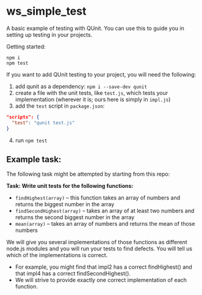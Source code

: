 ws_simple_test
==============

A basic example of testing with QUnit. You can use this to guide you in setting up testing in your projects.

Getting started:

```
npm i
npm test
```

If you want to add QUnit testing to your project, you will need the following:

1. add qunit as a dependency: `npm i --save-dev qunit`
2. create a file with the unit tests, like `test.js`, which tests your implementation (wherever it is; ours here is simply in `impl.js`)
3. add the `test` script in `package.json`:
  ```json
  "scripts": {
    "test": "qunit test.js"
  }
  ```
4. run `npm test`

Example task:
-------------

The following task might be attempted by starting from this repo:

**Task: Write unit tests for the following functions:**

- `findHighest(array)`
  – this function takes an array of numbers and returns the biggest number in the array
- `findSecondHighest(array)`
  – takes an array of at least two numbers and returns the second biggest number in the array
- `mean(array)`
  – takes an array of numbers and returns the mean of those numbers

We will give you several implementations of those functions as different node.js modules and you will run your tests to find defects. You will tell us which of the implementations is correct.

- For example, you might find that impl2 has a correct findHighest() and that impl4 has a correct findSecondHighest().
- We will strive to provide exactly one correct implementation of each function.
